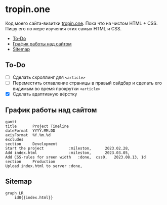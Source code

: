 # tropin.one

Код моего сайта-визитки [tropin.one](https://tropin.one). Пока что на чистом HTML + CSS. Пишу его по мере изучения этих самых HTML и CSS.

<!-- vim-markdown-toc GFM -->

* [To-Do](#to-do)
* [График работы над сайтом](#График-работы-над-сайтом)
* [Sitemap](#sitemap)

<!-- vim-markdown-toc -->

## To-Do

- [ ] Сделать скроллинг для `<article>`
- [ ] Переместить оглавление страницы в правый сайдбар и сделать его видимым во время прокрутки `<article>`
- [x] Сделать адаптивную вёрстку

## График работы над сайтом

```mermaid
gantt
title       Project Timeline
dateFormat  YYYY.MM.DD
axisFormat  %Y.%m.%d
excludes    
section     Development
Start the project			:mileston,      2023.02.28,
Add index.html				:mileston,		2023.03.05,
Add CSS-rules for sreen width   :done,  css0,   2023.08.13, 1d
section     Production
Upload index.html to server	:done,
```

## Sitemap

```mermaid
graph LR
	id0{{index.html}}
```
